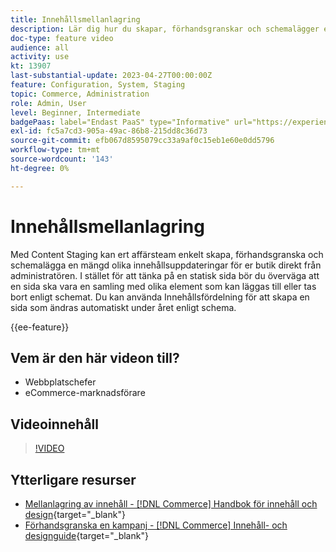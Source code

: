 ```yaml
---
title: Innehållsmellanlagring
description: Lär dig hur du skapar, förhandsgranskar och schemalägger en mängd olika innehållsuppdateringar för din butik direkt från administratören.
doc-type: feature video
audience: all
activity: use
kt: 13907
last-substantial-update: 2023-04-27T00:00:00Z
feature: Configuration, System, Staging
topic: Commerce, Administration
role: Admin, User
level: Beginner, Intermediate
badgePaas: label="Endast PaaS" type="Informative" url="https://experienceleague.adobe.com/en/docs/commerce/user-guides/product-solutions" tooltip="Gäller endast Adobe Commerce i molnprojekt (Adobe-hanterad PaaS-infrastruktur) och lokala projekt."
exl-id: fc5a7cd3-905a-49ac-86b8-215dd8c36d73
source-git-commit: efb067d8595079cc33a9af0c15eb1e60e0dd5796
workflow-type: tm+mt
source-wordcount: '143'
ht-degree: 0%

---
```


# Innehållsmellanlagring

Med Content Staging kan ert affärsteam enkelt skapa, förhandsgranska och schemalägga en mängd olika innehållsuppdateringar för er butik direkt från administratören. I stället för att tänka på en statisk sida bör du överväga att en sida ska vara en samling med olika element som kan läggas till eller tas bort enligt schemat. Du kan använda Innehållsfördelning för att skapa en sida som ändras automatiskt under året enligt schema.

{{ee-feature}}

## Vem är den här videon till?

- Webbplatschefer
- eCommerce-marknadsförare

## Videoinnehåll

>[!VIDEO](https://video.tv.adobe.com/v/343784?quality=12&learn=on)

## Ytterligare resurser

- [Mellanlagring av innehåll - [!DNL Commerce] Handbok för innehåll och design](https://experienceleague.adobe.com/docs/commerce-admin/content-design/staging/content-staging.html){target="_blank"}
- [Förhandsgranska en kampanj - [!DNL Commerce] Innehåll- och designguide](https://experienceleague.adobe.com/docs/commerce-admin/content-design/staging/content-staging-preview.html){target="_blank"}
